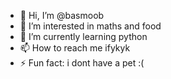 - 👋 Hi, I’m @basmoob
- 👀 I’m interested in maths and food
- 🌱 I’m currently learning python
- 📫 How to reach me ifykyk
- ⚡ Fun fact: i dont have a pet :( 
